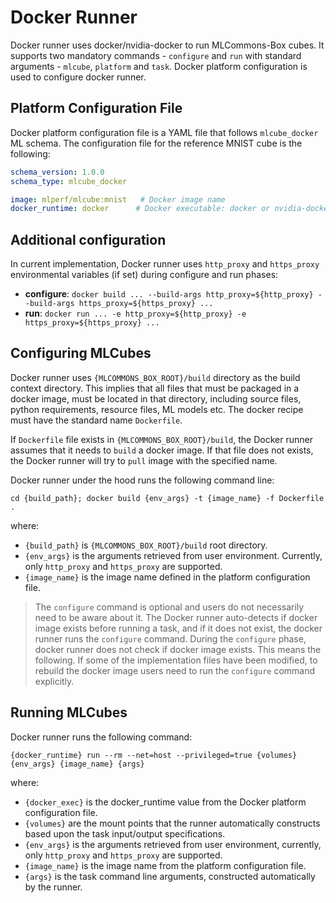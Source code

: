 # Docker Runner
Docker runner uses docker/nvidia-docker to run MLCommons-Box cubes. It supports two mandatory commands - `configure` and
`run` with standard arguments - `mlcube`, `platform` and `task`. Docker platform configuration is used to configure
docker runner.

## Platform Configuration File
Docker platform configuration file is a YAML file that follows `mlcube_docker` ML schema. The configuration file for the
reference MNIST cube is the following:
```yaml
schema_version: 1.0.0
schema_type: mlcube_docker

image: mlperf/mlcube:mnist   # Docker image name
docker_runtime: docker      # Docker executable: docker or nvidia-docker
```

## Additional configuration
In current implementation, Docker runner uses `http_proxy` and `https_proxy` environmental variables (if set) during
configure and run phases:  
- __configure__: `docker build ... --build-args http_proxy=${http_proxy} --build-args https_proxy=${https_proxy} ...`  
- __run__: `docker run ... -e http_proxy=${http_proxy} -e https_proxy=${https_proxy} ...`  


## Configuring MLCubes
Docker runner uses `{MLCOMMONS_BOX_ROOT}/build` directory as the build context directory. This implies that all files
that must be packaged in a docker image, must be located in that directory, including source files, python requirements,
resource files, ML models etc. The docker recipe must have the standard name `Dockerfile`.

If `Dockerfile` file exists in `{MLCOMMONS_BOX_ROOT}/build`, the Docker runner assumes that it needs to `build` a docker
image. If that file does not exists, the Docker runner will try to `pull` image with the specified name.

Docker runner under the hood runs the following command line:  
```
cd {build_path}; docker build {env_args} -t {image_name} -f Dockerfile .
```  
where:  
- `{build_path}` is `{MLCOMMONS_BOX_ROOT}/build` root directory.  
- `{env_args}` is the arguments retrieved from user environment. Currently, only `http_proxy` and `https_proxy` are
  supported.  
-  `{image_name}` is the image name defined in the platform configuration file.  

> The `configure` command is optional and users do not necessarily need to be aware about it. The Docker runner
> auto-detects if docker image exists before running a task, and if it does not exist, the docker runner runs the 
> `configure` command. During the `configure` phase, docker runner does not check if docker image exists. This means the
> following. If some of the implementation files have been modified, to rebuild the docker image users need to run
> the `configure` command explicitly.



## Running MLCubes
Docker runner runs the following command:    
```
{docker_runtime} run --rm --net=host --privileged=true {volumes} {env_args} {image_name} {args}
```  
where:    
- `{docker_exec}` is the docker_runtime value from the Docker platform configuration file.  
- `{volumes}` are the mount points that the runner automatically constructs based upon the task input/output
  specifications.  
- `{env_args}` is the arguments retrieved from user environment, currently, only `http_proxy` and `https_proxy` are
  supported.  
- `{image_name}` is the image name from the platform configuration file.  
- `{args}` is the task command line arguments, constructed automatically by the runner.  
 